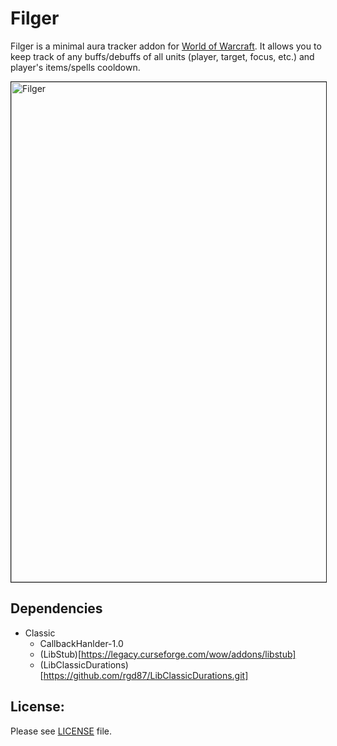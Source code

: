 # Filger

Filger is a minimal aura tracker addon for [World of Warcraft](https://worldofwarcraft.com/en-us/).
It allows you to keep track of any buffs/debuffs of all units (player, target, focus, etc.) and player's items/spells cooldown.

<a href="https://i.imgur.com/58wcJx1.jpg"><img src="https://i.imgur.com/58wcJx1.jpg" alt="Filger" width="800px" border="1px solid #ddddd" /></a>

## Dependencies

-   Classic 
    -   CallbackHanlder-1.0
    -   (LibStub)[https://legacy.curseforge.com/wow/addons/libstub]
    -   (LibClassicDurations)[https://github.com/rgd87/LibClassicDurations.git]

## License:

Please see [LICENSE](https://github.com/PedroZC90/Filger/blob/master/LICENSE) file.

